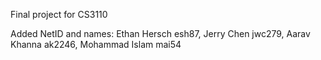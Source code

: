 Final project for CS3110

Added NetID and names: Ethan Hersch esh87, Jerry Chen jwc279, Aarav Khanna ak2246, Mohammad Islam mai54